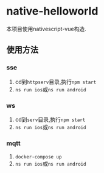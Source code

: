 # native-helloworld

本项目使用nativescript-vue构造.

## 使用方法

### sse

1. cd到`httpserv`目录,执行`npm start`
2. `ns run ios`或`ns run android`

### ws

1. cd到`serv`目录,执行`npm start`
2. `ns run ios`或`ns run android`

### mqtt

1. `docker-compose up`
2. `ns run ios`或`ns run android`